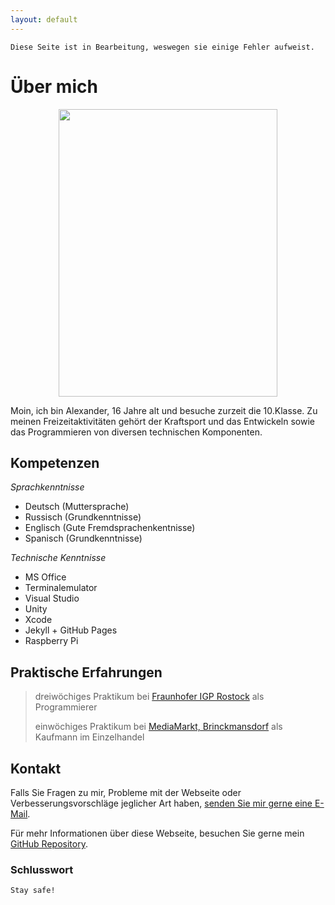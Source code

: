 ```yaml
---
layout: default
---
```


```
Diese Seite ist in Bearbeitung, weswegen sie einige Fehler aufweist.
```


# Über mich

<p align="center">
  <img width="350" height="460" src="https://user-images.githubusercontent.com/77727815/107643352-4edd5180-6c76-11eb-9ebc-abec57388313.jpg">
</p>


Moin, ich bin Alexander, 16 Jahre alt und besuche zurzeit die 10.Klasse. Zu meinen Freizeitaktivitäten gehört der Kraftsport und das Entwickeln sowie das Programmieren von diversen technischen Komponenten.


## Kompetenzen

  _Sprachkenntnisse_


*   Deutsch (Muttersprache)
*   Russisch (Grundkenntnisse)
*   Englisch (Gute Fremdsprachenkentnisse)
*   Spanisch (Grundkenntnisse)

  _Technische Kenntnisse_

*   MS Office
*   Terminalemulator
*   Visual Studio
*   Unity
*   Xcode
*   Jekyll + GitHub Pages
*   Raspberry Pi


## Praktische Erfahrungen 

> dreiwöchiges Praktikum bei [Fraunhofer IGP Rostock](https://www.igp.fraunhofer.de) als Programmierer
>
> einwöchiges Praktikum bei [MediaMarkt, Brinckmansdorf](https://www.mediamarkt.de/markt/rostock-brinckmansdorf) als Kaufmann im Einzelhandel


## Kontakt

Falls Sie Fragen zu mir, Probleme mit der Webseite oder Verbesserungsvorschläge
jeglicher Art haben, [senden Sie mir gerne eine E-Mail](mailto:alexander.samoshyn@icloud.com).

Für mehr Informationen über diese Webseite, besuchen Sie gerne mein [GitHub Repository](https://github.com/alexandersamoshyn/alexandersamoshyn.github.io).


### Schlusswort

```
Stay safe!
```

